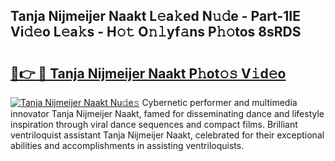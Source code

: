 ## Tanja Nijmeijer Naakt L𝚎a𝚔ed N𝚞𝚍e - Part-1IE Vi𝚍𝚎o L𝚎a𝚔s - H𝚘𝚝 O𝚗𝚕yf𝚊ns P𝚑𝚘tos 8sRDS

# <h2><a href="http://kfdjxg.oniu.top/?m=Tanja+Nijmeijer+Naakt">🔗👉 🔴 Tanja Nijmeijer Naakt P𝚑ot𝚘𝚜 V𝚒d𝚎o</a></h2>

[![Tanja Nijmeijer Naakt Nu𝚍e𝚜](https://i.imgur.com/0qMVB7G.gif)](http://kfdjxg.oniu.top/?m=Tanja+Nijmeijer+Naakt)
Cybernetic performer and multimedia innovator Tanja Nijmeijer Naakt, famed for disseminating dance and lifestyle inspiration through viral dance sequences and compact films. Brilliant ventriloquist assistant Tanja Nijmeijer Naakt, celebrated for their exceptional abilities and accomplishments in assisting ventriloquists.  

